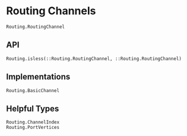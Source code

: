 # Routing Channels

```@docs
Routing.RoutingChannel
```

## API

```@docs
Routing.isless(::Routing.RoutingChannel, ::Routing.RoutingChannel)
```

## Implementations

```@docs
Routing.BasicChannel
```

## Helpful Types

```@docs
Routing.ChannelIndex
Routing.PortVertices
```
